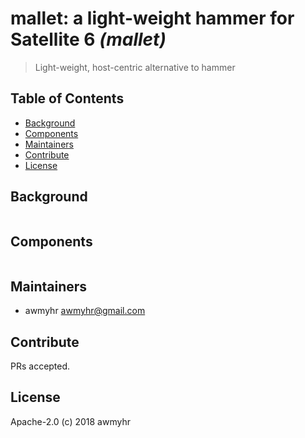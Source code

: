# mallet: a light-weight hammer for Satellite 6 _(mallet)_

> Light-weight, host-centric alternative to hammer

## Table of Contents

- [Background](#background)
- [Components](#components)
- [Maintainers](#maintainers)
- [Contribute](#contribute)
- [License](#license)

## Background

```
```

## Components

```
```

## Maintainers

- awmyhr <awmyhr@gmail.com>

## Contribute

PRs accepted.

## License

Apache-2.0 (c) 2018 awmyhr